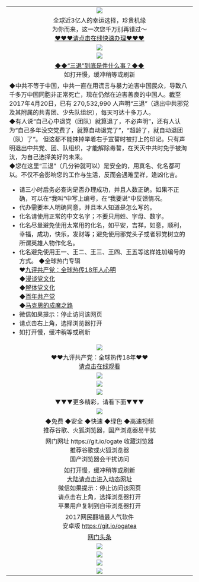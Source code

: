 <table>
  <tr>
   <td align=center><img src="https://raw.githubusercontent.com/wnel2017/ku/master/3t.jpg"/></td><br/>
  </tr>
  <tr>
   <td align=center>
全球近3亿人的幸运选择，珍贵机缘<br/>
为你而来，这一次您千万别再错过～<br/>
<a href="https://s3.ap-south-1.amazonaws.com/ogatem/oGate.htm?ogST.aspx?from=wnel-3T">❤❤❤请点击在线快速办理❤❤❤</a><br/>
   </tr>
  <tr>
<td align=center><img src="https://raw.githubusercontent.com/wnel2017/ku/master/%E5%BE%AE%E4%BF%A1%E8%AF%B4%E6%98%8E4.jpg"/></td>
  </tr>
  <tr>
<td align=center><img src="https://raw.githubusercontent.com/wnel2017/ku/master/3%E9%80%80%E9%80%83%E5%A4%A7%E7%81%BE.jpg"/>       </tr>
  <tr>
   <td align=center>
<a href="https://s3.ap-south-1.amazonaws.com/ogatem/oGate.htm?4EC%2FST&from=st?from=wnel">◆◆“三退”到底是件什么事？◆◆</a><br/>
如打开慢，缓冲稍等或刷新<br/>
  </tr>
  <tr>
   <td align=left>
◆中共不等于中国，中共一直在用谎言与暴力迫害中国民众，导致八千多万中国同胞非正常死亡，现在仍然在迫害善良的中国人。截至2017年4月20日，已有 270,532,990 人声明“三退”（退出中共邪党及其附属的共青团、少先队组织），每天可达十多万人。<br/>
◆有人说“自己心中退党（团队）就算退了，不必声明”，还有人认为“自己多年没交党费了，就算自动退党了”，“超龄了，就自动退团（队）了”。 但这都不能抹掉举着右手宣誓时被打上的印记。只有声明退出中共党、团、队组织，才能解除毒誓，在天灭中共时免于被淘汰，为自己选择美好的未来。<br/>
◆您在这里“三退”（几分钟就可以）是安全的，用真名、化名都可以。不仅不会影响您的工作与生活，反而会遇难呈祥，逢凶化吉。<br/>

* 请三小时后务必查询是否办理成功，并且人数正确。如果不正确，可以在“我叫”中写上编号，在“我要说”中反馈情况。
* 代办需要本人明确同意，并且本人知道是怎么写的。
* 化名请使用正常的中文名字；不要只用姓、字母、数字。
* 化名尽量避免使用太常用的化名，如平安，吉祥，如意，顺利，幸福，成功，快乐，发财等；避免使用邪党头子或者邪党树立的所谓英雄人物作化名。
* 化名避免使用王一、王二、王三、王四、王五等这样姓加编号的方式。
◆全球热门专辑<br/>
❤<a href="https://s3.ap-south-1.amazonaws.com/ogatem/oGate.htm?4EC%2FJP.mp4&from=wnel">九评共产党：全球热传18年人心明</a><br/>
◆<a href="https://s3.ap-south-1.amazonaws.com/ogatem/oGate.htm?4EC%2FMTDWH.mp4&from=wnel">漫谈党文化</a><br/>
◆<a href="https://s3.ap-south-1.amazonaws.com/ogatem/oGate.htm?1D%2FJTDWH&from=wnel">解体党文化</a><br/>
◆<a href="https://s3.ap-south-1.amazonaws.com/ogatem/oGate.htm?4EC%2FBNGCD&from=wnel">百年共产党</a><br/>
◆<a href="https://s3.ap-south-1.amazonaws.com/ogatem/oGate.htm?c816602&from=wnel">马克思的成魔之路</a><br/>
* 微信如果提示：停止访问该网页<br/>
* 请点击右上角，选择浏览器打开<br/>
* 如打开慢，缓冲稍等或刷新<br/>
  </tr>
  <tr>
   <td align=center><img src="https://raw.githubusercontent.com/wnel2017/ku/master/3T.jpg" /></td>
  </tr>
  <tr>
  <td align=center>
  ❤❤九评共产党：全球热传18年❤❤<br/>
  <a href="https://s3.ap-south-1.amazonaws.com/ogatem/oGate.htm?4EC%2FJP.mp4&from=wnel">请点击在线观看</a><br/>
    </tr>
  <tr>
   <td align=center><img src="https://raw.githubusercontent.com/wnel2017/ku/master/3T1.jpg" /></td>
  </tr>
  <tr>
   <td align=center><img src="https://raw.githubusercontent.com/wnel2017/ku/master/3T8.jpg" /></td>   
  </tr>
  <tr>
   <td align=center><img src="https://raw.githubusercontent.com/wnel2017/ku/master/3T3.jpg" /></td> 
  </tr>
  <tr>
<td align=center>▼▼▼更多精彩，请看下面▼▼▼<br/>
  </tr>
  <tr>
    <td align=center><img src="https://raw.githubusercontent.com/wnel2017/ku/master/ogate6.jpg" /></td>
  </tr>
  <tr>
<td align=center>◆免费  ◆安全  ◆快速  ◆绿色  ◆高速视频<br/>
推荐谷歌、火狐浏览器，国产浏览器易干扰<br/>
       </td>
  </tr>
  <tr>
<td align=center>网门网址 https://git.io/ogate 收藏浏览器<br/>
推荐谷歌或火狐浏览器<br/>
国产浏览器会干扰访问<br/>
    </td>
  </tr>
  <tr>
    <td align=center>
如打开慢，缓冲稍等或刷新<br/>
<a href="https://s3.ap-south-1.amazonaws.com/ogatem/oGate.htm?from=wnel">大陆请点击进入动态网址</a><br/>
微信如果提示：停止访问该网页<br/>
请点击右上角，选择浏览器打开<br/>
苹果用户复制到自带浏览器打开<br/>
    </td>
  </tr>
  <tr>
      <td align=center>
2017网民翻墙最人气软件<br/>
安卓版 <a href="https://raw.githubusercontent.com/ogate/up/master/ogate.apk?og">https://git.io/ogatea</a><br/>
  </tr>
  <tr>
    <td align=center>
<a target="_blank" href="https://s3.ap-south-1.amazonaws.com/ogatem/oGate.htm?ogNews&from=wnel">网门头条</a><br/>
    </td>
  </tr>
  <tr>
    <td align=center><img src="https://cloud.githubusercontent.com/assets/11880933/15631437/70d0a74e-259d-11e6-946f-6237b4b657bd.jpg"/></td>
  </tr>
  <tr>
      <td align=center><img src="https://raw.githubusercontent.com/wnel2017/ku/master/%E4%BD%BF%E7%94%A8%E6%8C%87%E5%8D%971.jpg"/></td>
  </tr>
  <tr>
      <td align=center><img src="https://raw.githubusercontent.com/wnel2017/ku/master/%E5%BE%AE%E4%BF%A1%E8%AF%B4%E6%98%8E4.jpg"/></td>
  </tr>
  <tr>
      <td align=center><img src="https://raw.githubusercontent.com/wnel2017/ku/master/%E5%BE%AE%E4%BF%A1%E8%AF%B4%E6%98%8E.jpg"/></td>

</table>    

